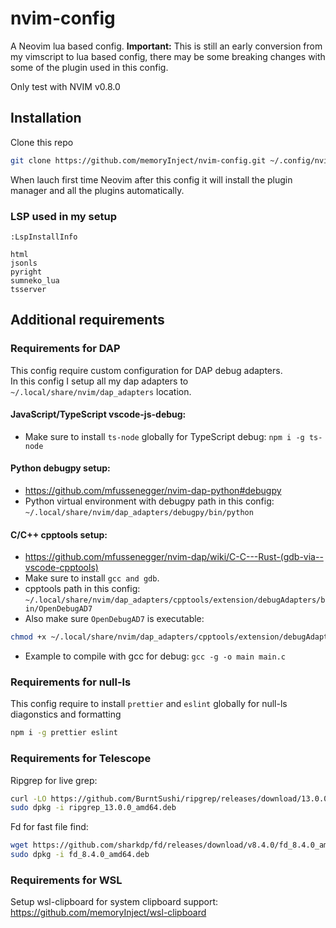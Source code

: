 # nvim-config

A Neovim lua based config. **Important:** This is still an early conversion from my vimscript
to lua based config, there may be some breaking changes with some of the plugin used in this 
config. 

Only test with NVIM v0.8.0


## Installation

Clone this repo

```bash
git clone https://github.com/memoryInject/nvim-config.git ~/.config/nvim
```

When lauch first time Neovim after this config it will install the plugin manager and 
all the plugins automatically.

### LSP used in my setup
```vimscript
:LspInstallInfo

html
jsonls
pyright
sumneko_lua
tsserver
```

## Additional requirements

### Requirements for DAP
This config require custom configuration for DAP debug adapters.    
In this config I setup all my dap adapters to `~/.local/share/nvim/dap_adapters` location.  

#### JavaScript/TypeScript vscode-js-debug:   
  - Make sure to install `ts-node` globally for TypeScript debug: `npm i -g ts-node`   

#### Python debugpy setup:  
  - https://github.com/mfussenegger/nvim-dap-python#debugpy  
  - Python virtual environment with debugpy path in this config: `~/.local/share/nvim/dap_adapters/debugpy/bin/python`

#### C/C++ cpptools setup:  
  - https://github.com/mfussenegger/nvim-dap/wiki/C-C---Rust-(gdb-via--vscode-cpptools)
  - Make sure to install `gcc and gdb`.  
  - cpptools path in this config: `~/.local/share/nvim/dap_adapters/cpptools/extension/debugAdapters/bin/OpenDebugAD7`  
  - Also make sure `OpenDebugAD7` is executable: 
  ```bash 
  chmod +x ~/.local/share/nvim/dap_adapters/cpptools/extension/debugAdapters/bin/OpenDebugAD7
  ```   
  - Example to compile with gcc for debug: `gcc -g -o main main.c`  

### Requirements for null-ls
This config require to install `prettier` and `eslint` globally for null-ls diagonstics and formatting
```bash
npm i -g prettier eslint
```

### Requirements for Telescope

Ripgrep for live grep:
```bash
curl -LO https://github.com/BurntSushi/ripgrep/releases/download/13.0.0/ripgrep_13.0.0_amd64.deb
sudo dpkg -i ripgrep_13.0.0_amd64.deb
```

Fd for fast file find:
```bash
wget https://github.com/sharkdp/fd/releases/download/v8.4.0/fd_8.4.0_amd64.deb
sudo dpkg -i fd_8.4.0_amd64.deb
```

### Requirements for WSL
Setup wsl-clipboard for system clipboard support: https://github.com/memoryInject/wsl-clipboard
